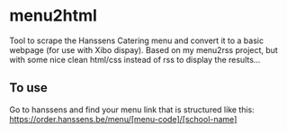 # menu2html
Tool to scrape the Hanssens Catering menu and convert it to a basic webpage (for use with Xibo dispay). Based on my menu2rss project, but with some nice clean html/css instead of rss to display the results...
## To use
Go to hanssens and find your menu link that is structured like this: https://order.hanssens.be/menu/[menu-code]/[school-name]
